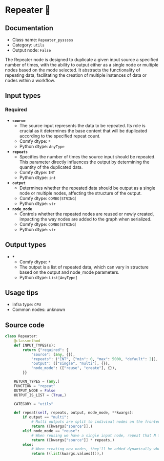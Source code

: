 # Repeater 🐍
## Documentation
- Class name: `Repeater_pysssss`
- Category: `utils`
- Output node: `False`

The Repeater node is designed to duplicate a given input source a specified number of times, with the ability to output either as a single node or multiple nodes based on the mode selected. It abstracts the functionality of repeating data, facilitating the creation of multiple instances of data or nodes within a workflow.
## Input types
### Required
- **`source`**
    - The source input represents the data to be repeated. Its role is crucial as it determines the base content that will be duplicated according to the specified repeat count.
    - Comfy dtype: `*`
    - Python dtype: `AnyType`
- **`repeats`**
    - Specifies the number of times the source input should be repeated. This parameter directly influences the output by determining the quantity of the duplicated data.
    - Comfy dtype: `INT`
    - Python dtype: `int`
- **`output`**
    - Determines whether the repeated data should be output as a single node or multiple nodes, affecting the structure of the output.
    - Comfy dtype: `COMBO[STRING]`
    - Python dtype: `str`
- **`node_mode`**
    - Controls whether the repeated nodes are reused or newly created, impacting the way nodes are added to the graph when serialized.
    - Comfy dtype: `COMBO[STRING]`
    - Python dtype: `str`
## Output types
- **`*`**
    - Comfy dtype: `*`
    - The output is a list of repeated data, which can vary in structure based on the output and node_mode parameters.
    - Python dtype: `List[AnyType]`
## Usage tips
- Infra type: `CPU`
- Common nodes: unknown


## Source code
```python
class Repeater:
    @classmethod
    def INPUT_TYPES(s):
        return {"required": {
            "source": (any, {}),
            "repeats": ("INT", {"min": 0, "max": 5000, "default": 2}),
            "output": (["single", "multi"], {}),
            "node_mode": (["reuse", "create"], {}),
        }}

    RETURN_TYPES = (any,)
    FUNCTION = "repeat"
    OUTPUT_NODE = False
    OUTPUT_IS_LIST = (True,)

    CATEGORY = "utils"

    def repeat(self, repeats, output, node_mode, **kwargs):
        if output == "multi":
            # Multi outputs are split to indiviual nodes on the frontend when serializing
            return ([kwargs["source"]],)
        elif node_mode == "reuse":
            # When reusing we have a single input node, repeat that N times
            return ([kwargs["source"]] * repeats,)
        else:
            # When creating new nodes, they'll be added dynamically when the graph is serialized
            return ((list(kwargs.values())),)

```
